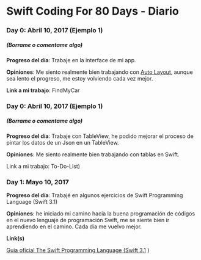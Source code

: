 # Swift Coding For 80 Days - Diario

### Day 0: Abril 10, 2017 (Ejemplo 1)

##### (Borrame o comentame algo)

**Progreso del día**: Trabaje en la interface de mi app.

**Opiniones**: Me siento realmente bien trabajando con [Auto Layout](https://developer.apple.com/library/content/documentation/UserExperience/Conceptual/AutolayoutPG/), aunque sea lento el progreso, me estoy volviendo cada vez mejor.

**Link a mi trabajo**: FindMyCar

### Day 0: Abril 10, 2017 (Ejemplo 1)

##### (Borrame o comentame algo)

**Progreso del día**: Trabaje con TableView, he podido mejorar el proceso de pintar los datos de un Json en un TableView.

**Opiniones**: Me siento realmente bien trabajando con tablas en Swift.

Link a mi trabajo: To-Do-List)

### Day 1: Mayo 10, 2017

**Progreso del día**: Trabajé en algunos ejercicios de Swift Programming Language (Swift 3.1)

**Opiniones**: he iniciado mi camino hacia la buena programación de códigos en el nuevo lenguaje de programación Swift, me se siente bien ir aprendiendo en el camino. Cada día me vuelvo mejor.

**Link(s)**

[Guia oficial The Swift Programming Language (Swift 3.1](https://developer.apple.com/library/content/documentation/Swift/Conceptual/Swift_Programming_Language/TheBasics.html#//apple_ref/doc/uid/TP40014097-CH5-ID309)
)
